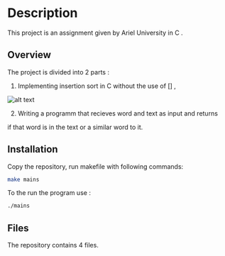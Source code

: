 # Description 

This project is an assignment given by Ariel University in C .

## Overview

The project is divided into 2 parts : 

1. Implementing insertion sort in C without the use of [] ,

![alt text](https://memegenerator.net/img/instances/53356670.jpg)

2. Writing a programm that recieves word and text as input and returns 

if that word is in the text or a similar word to it.

## Installation 

Copy the repository, run makefile with following commands:

```bash
make mains
```

To the run the program use : 

```bash
./mains
```

## Files

The repository contains 4 files.

